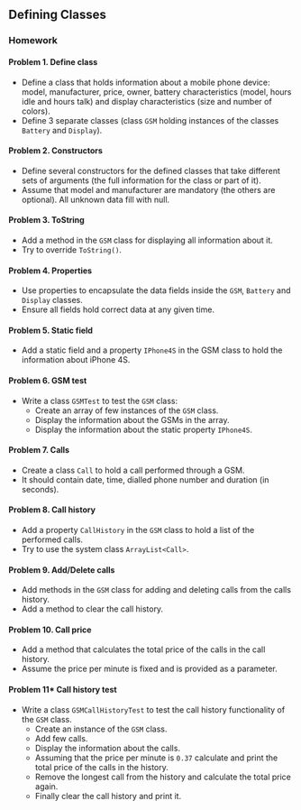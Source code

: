 ## Defining Classes
### Homework

#### Problem 1. Define class
*	Define a class that holds information about a mobile phone device: model, manufacturer, price, owner, battery characteristics (model, hours idle and hours talk) and display characteristics (size and number of colors).
*	Define 3 separate classes (class `GSM` holding instances of the classes `Battery` and `Display`).

#### Problem 2. Constructors
*	Define several constructors for the defined classes that take different sets of arguments (the full information for the class or part of it).
*	Assume that model and manufacturer are mandatory (the others are optional). All unknown data fill with null.

#### Problem 3. ToString
*	Add a method in the `GSM` class for displaying all information about it.
*	Try to override `ToString()`.

#### Problem 4. Properties
*	Use properties to encapsulate the data fields inside the `GSM`, `Battery` and `Display` classes.
*	Ensure all fields hold correct data at any given time.

#### Problem 5. Static field
*	Add a static field and a property `IPhone4S` in the GSM class to hold the information about iPhone 4S.

#### Problem 6. GSM test
*	Write a class `GSMTest` to test the `GSM` class:
	*	Create an array of few instances of the `GSM` class.
	*	Display the information about the GSMs in the array.
	*	Display the information about the static property `IPhone4S`.

#### Problem 7. Calls
*	Create a class `Call` to hold a call performed through a GSM.
*	It should contain date, time, dialled phone number and duration (in seconds).

#### Problem 8. Call history
*	Add a property `CallHistory` in the `GSM` class to hold a list of the performed calls.
*	Try to use the system class `ArrayList<Call>`.

#### Problem 9. Add/Delete calls
*	Add methods in the `GSM` class for adding and deleting calls from the calls history.
*	Add a method to clear the call history.

#### Problem 10. Call price
*	Add a method that calculates the total price of the calls in the call history.
*	Assume the price per minute is fixed and is provided as a parameter.

#### Problem 11* Call history test
*	Write a class `GSMCallHistoryTest` to test the call history functionality of the `GSM` class.
	*	Create an instance of the `GSM` class.
	*	Add few calls.
	*	Display the information about the calls.
	*	Assuming that the price per minute is `0.37` calculate and print the total price of the calls in the history.
	*	Remove the longest call from the history and calculate the total price again.
	*	Finally clear the call history and print it.
